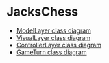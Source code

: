 # JacksChess
- [ModelLayer class diagram](docs/ModelLayer.png)
- [VisualLayer class diagram](docs/VisualLayer.png)
- [ControllerLayer class diagram](docs/ControllerLayer.png)
- [GameTurn class diagram](docs/GameTurn.png)
